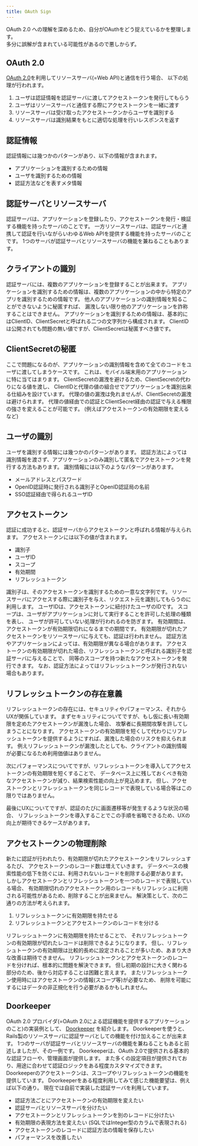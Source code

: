 ```yaml
---
title: OAuth Sign
---
```


OAuth 2.0 への理解を深めるため、自分がOAuthをどう捉えているかを整理します。  
多分に誤解が含まれている可能性があるので悪しからず。

## OAuth 2.0
[OAuth 2.0](http://tools.ietf.org/html/rfc6749)を利用してリソースサーバ(=Web API)と通信を行う場合、
以下の処理が行われます。

1. ユーザは認証情報を認証サーバに渡してアクセストークンを発行してもらう
2. ユーザはリソースサーバと通信する際にアクセストークンを一緒に渡す
3. リソースサーバは受け取ったアクセストークンからユーザを識別する
4. リソースサーバは識別結果をもとに適切な処理を行いレスポンスを返す

## 認証情報
認証情報には幾つかのパターンがあり、以下の情報が含まれます。

* アプリケーションを識別するための情報
* ユーザを識別するための情報
* 認証方法などを表すメタ情報

## 認証サーバとリソースサーバ
認証サーバは、アプリケーションを登録したり、アクセストークンを発行・検証する機能を持ったサーバのことです。
一方リソースサーバは、認証サーバと連携して認証を行いながらいわゆるWeb APIを提供する機能を持ったサーバのことです。
1つのサーバが認証サーバとリソースサーバの機能を兼ねることもあります。

## クライアントの識別
認証サーバには、複数のアプリケーションを登録することが出来ます。
アプリケーションを識別するための情報は、複数のアプリケーションの中から特定のアプリを識別するための情報です。
他人のアプリケーションの識別情報を知ることができないように秘匿すれば、
漏洩しない限り他のアプリケーションを詐称することはできません。
アプリケーションを識別するための情報は、基本的にはClientID、ClientSecretと呼ばれる二つの文字列から構成されます。
ClientIDは公開されても問題の無い値ですが、ClientSecretは秘匿すべき値です。

## ClientSecretの秘匿
ここで問題になるのが、アプリケーションの識別情報を含めて全てのコードをユーザに渡してしまうケースです。
これは、モバイル端末用のアプリケーションに特に当てはまります。
ClientSecretの漏洩を避けるため、ClientSecretの代わりになる値を渡し、
ClientIDと代理の値の組合せでアプリケーションを識別出来る仕組みを設けています。
代理の値の漏洩は免れませんが、ClientSecretの漏洩は避けられます。
代理の値経由での認証とClientSecret経由の認証で与える権限の強さを変えることが可能です。
(例えばアクセストークンの有効期限を変えるなど)

## ユーザの識別
ユーザを識別する情報には幾つかのパターンがあります。
認証方法によっては識別情報を渡さず、アプリケーションのみ識別して匿名でアクセストークンを発行する方法もあります。
識別情報には以下のようなパターンがあります。

 * メールアドレスとパスワード
 * OpenID認証時に発行される識別子とOpenID認証局の名前
 * SSO認証経由で得られるユーザID

## アクセストークン
認証に成功すると、認証サーバからアクセストークンと呼ばれる情報が与えられます。
アクセストークンには以下の値が含まれます。

* 識別子
* ユーザID
* スコープ
* 有効期間
* リフレッシュトークン

識別子は、そのアクセストークンを識別するための一意な文字列です。
リソースサーバにアクセスする際に識別子を与え、リクエスト元を識別してもらうのに利用します。
ユーザIDは、アクセストークンに紐付けたユーザのIDです。
スコープは、ユーザがアプリケーションに対して実行することを許可した処理の種類を表し、
ユーザが許可していない処理が行われるのを防ぎます。
有効期間は、アクセストークンが有効期限切れになるまでの期間です。
有効期限が切れたアクセストークンをリソースサーバに与えても、認証は行われません。
認証方法やアプリケーションによっては、有効期限が異なる場合があります。
アクセストークンの有効期限が切れた場合、リフレッシュトークンと呼ばれる識別子を認証サーバに与えることで、
同等のスコープを持つ新たなアクセストークンを発行できます。
なお、認証方法によってはリフレッシュトークンが発行されない場合もあります。

## リフレッシュトークンの存在意義
リフレッシュトークンの存在には、セキュリティやパフォーマンス、それからUXが関係しています。
まずセキュリティについてですが、もし仮に長い有効期限を定めたアクセストークンが漏洩した場合、
攻撃者に長期間攻撃を許してしまうことになります。
アクセストークンの有効期限を短くして代わりにリフレッシュトークンを提供するようにすれば、漏洩した場合のリスクを抑えられます。
例えリフレッシュトークンが漏洩したとしても、クライアントの識別情報が必要になるため利用価値はありません。

次にパフォーマンスについてですが、リフレッシュトークンを導入してアクセストークンの有効期限を短くすることで、
データベース上に残しておくべき有効なアクセストークンが減り、結果検索性能の向上が見込めます。
但し、アクセストークンとリフレッシュトークンを同じレコードで表現している場合等はこの限りではありません。

最後にUXについてですが、認証のたびに画面遷移等が発生するような状況の場合、
リフレッシュトークンを導入することでこの手順を省略できるため、UXの向上が期待できるケースがあります。

## アクセストークンの物理削除
新たに認証が行われたり、有効期限が切れたアクセストークンをリフレッシュするたび、
アクセストークンのレコード数は増えていきます。
データベースの検索性能の低下を防ぐには、利用されないレコードを削除する必要があります。
しかしアクセストークンとリフレッシュトークンを一つのレコードで表現している場合、
有効期限切れのアクセストークン用のレコードもリフレッシュに利用される可能性があるため、削除することが出来ません。
解決策として、次の二通りの方法が考えられます。

1. リフレッシュトークンに有効期限を持たせる
2. リフレッシュトークンとアクセストークンのレコードを分ける

リフレッシュトークンに有効期限を持たせることで、
それリフレッシュトークンの有効期限が切れたレコードは削除できるようになります。
但し、リフレッシュトークンの有効期限は比較的長めに設定されることが多いため、あまり大きな改善は期待できません。
リフレッシュトークンとアクセストークンのレコードを分ければ、根本的に問題を解決できます。
但し初期の設計に大きく関わる部分のため、後から対応することは困難と言えます。
またリフレッシュトークン使用時にはアクセストークンの情報(スコープ等)が必要なため、
削除を可能にするにはデータの非正規化を行う必要があるかもしれません。

## Doorkeeper
OAuth 2.0 プロバイダ(=OAuth 2.0による認証機能を提供するアプリケーションのこと)の実装例として、
[Doorkeeper](https://github.com/applicake/doorkeeper) を紹介します。
Doorkeeperを使うと、Rails製のリソースサーバに認証サーバとしての機能を付け加えることが出来ます。
1つのサーバが認証サーバとリソースサーバの機能を兼ねることもあると前述しましたが、その一例です。
Doorkeeperは、OAuth 2.0で提供される基本的な認証フローや、管理画面が提供します。
また多くの設定項目が提供されており、用途に合わせて認証ロジックをある程度カスタマイズできます。
Doorkeeperのアクセストークンは、スコープやリフレッシュトークンの機能を提供しています。
Doorkeeperをある程度利用してみて感じた機能要望は、例えば以下の通り。
現在では自前で実装した認証サーバを利用しています。

* 認証方法ごとにアクセストークンの有効期限を変えたい
* 認証サーバとリソースサーバを分けたい
* アクセストークンとリフレッシュトークンを別のレコードに分けたい
* 有効期限の表現方法を変えたい (SQLではInteger型のカラムで表現される)
* アクセストークンのレコードに認証方法の情報を保存したい
* パフォーマンスを改善したい
